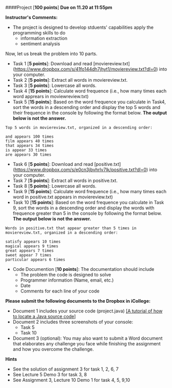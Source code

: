 ####Project [**100 points**] **Due on 11.20 at 11:55pm**

**Instructor's Comments:** 

+ The project is designed to develop stduents' capabilities apply the programming skills to do
  + information extraction
  + sentiment analysis

Now, let us break the problem into 10 parts.
+ Task 1 [**5 points**]: Download and read [moviereview.txt] (https://www.dropbox.com/s/41fo144dh7jhyt1/moviereview.txt?dl=0) into your computer.
+ Task 2 [**5 points**]: Extract all words in moviereview.txt.
+ Task 3 [**5 points**]: Lowercase all words.
+ Task 4 [**15 points**]: Calculate word frequence (i.e., how many times each word apprears in moviewreview.txt)
+ Task 5 [**15 points**]: Based on the word frequence you calculate in Task4, sort the words in a descending order and display the top 5 words and their frequence in the console by following the format below.  **The output below is not the answer.**
```
Top 5 words in moviereview.txt, organized in a descending order:

and appears 100 times
film appears 40 times
that appears 34 times
is appear 33 times
are appears 30 times
```

+ Task 6 [**5 points**]: Download and read [positive.txt] (https://www.dropbox.com/s/e0cn3jbvhrlv7lk/positive.txt?dl=0) into your computer.
+ Task 7 [**5 points**]: Extract all words in positive.txt.
+ Task 8 [**5 points**]: Lowercase all words.
+ Task 9 [**15 points**]: Calculate word frequence (i.e., how many times each word in positive.txt appears in moviereview.txt)
+ Task 10 [**15 points**]: Based on the word frequence you calculate in Task 9, sort the words in a descending order and display the words with frequence greater than 5 in the console by following the format below.  **The output below is not the answer.**
```
Words in positive.txt that appear greater than 5 times in moviereview.txt, organized in a descending order:

satisfy appears 10 times
magical appears 9 times
great appears 7 times
sweet appear 7 times
particular appears 6 times
```

+ Code Documention [**10 points**]: The documentation should include
  + The problem the code is designed to solve
  + Programmer information (Name, email, etc.)
  + Date
  + Comments for each line of your code


**Please submit the following documents to  the Dropbox in iCollege:**
+ Document 1 includes your source code (project.java) [[A tutorial of how to locate a Java source code]](https://www.dropbox.com/s/422i7tz3zz17ay3/Locate%20a%20Java%20Source%20Code.pdf?dl=0)
+ Document 2 includes three screenshots of your console:
  + Task 5
  + Task 10
+ Document 3 (optional): You may also want to submit a Word document that elaborates any challenge you face while finishing the assignment and how you overcome the challenge.

**Hints**
+ See the solution of assignment 3 for task 1, 2, 6, 7
+ See Lecture 5 Demo 3 for task 3, 8
+ See Assignment 3, Lecture 10 Demo 1 for task 4, 5, 9,10
